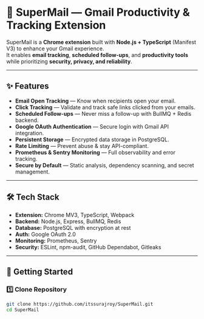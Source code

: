 # 📧 SuperMail — Gmail Productivity & Tracking Extension

SuperMail is a **Chrome extension** built with **Node.js + TypeScript** (Manifest V3) to enhance your Gmail experience.  
It enables **email tracking**, **scheduled follow-ups**, and **productivity tools** while prioritizing **security, privacy, and reliability**.

---

## ✨ Features

- **Email Open Tracking** — Know when recipients open your email.
- **Click Tracking** — Validate and track safe links clicked from your emails.
- **Scheduled Follow-ups** — Never miss a follow-up with BullMQ + Redis backend.
- **Google OAuth Authentication** — Secure login with Gmail API integration.
- **Persistent Storage** — Encrypted data storage in PostgreSQL.
- **Rate Limiting** — Prevent abuse & stay API-compliant.
- **Prometheus & Sentry Monitoring** — Full observability and error tracking.
- **Secure by Default** — Static analysis, dependency scanning, and secret management.

---

## 🛠 Tech Stack

- **Extension:** Chrome MV3, TypeScript, Webpack
- **Backend:** Node.js, Express, BullMQ, Redis
- **Database:** PostgreSQL with encryption at rest
- **Auth:** Google OAuth 2.0
- **Monitoring:** Prometheus, Sentry
- **Security:** ESLint, npm-audit, GitHub Dependabot, Gitleaks

---

## 🚀 Getting Started

### 1️⃣ Clone Repository
```bash
git clone https://github.com/itssurajroy/SuperMail.git
cd SuperMail
